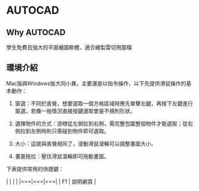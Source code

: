# AUTOCAD

## Why AUTOCAD

學生免費且強大的平面繪圖軟體，適合繪製雷切用圖檔

## 環境介紹

Mac版與Windows版大同小異，主要還是以指令操作，以下先提供滑鼠操作的基本動作：

1. 窗選：不同於直覺，想要選取一個方格區域時應先單擊左鍵，再按下左鍵進行窗選，若像一般情況直接按鍵選取會是不規則形狀。

2. 選擇物件的方式：游標從左側拉到右側，需完整包圍整個物件才能選取；從右側拉到左側時則只需碰到物件即可選取。

3. 大小：這就與直覺相同了，滾動滑鼠滾輪可以調整畫面大小。

4. 畫面拖拉：壓住滑鼠滾輪即可拖動畫面。

下表提供常用的快捷鍵：

| | | |
|===|===|===|
| F1 | 說明網頁 |